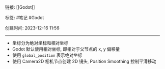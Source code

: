 链接: [[Godot]]

标签: #笔记 #Godot 

创建时间: 2023-12-16 11:56

---

- 坐标分为绝对坐标和相对坐标
- Godot 默认使用相对坐标, 即相对于父节点的 x, y 偏移量
- 使用 `global_position` 表示绝对坐标
- 使用 Camera2D 相机节点创建 2D 镜头, Position Smoothing 控制平滑移动